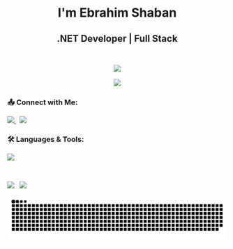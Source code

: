 <h1 align="center">I'm Ebrahim Shaban</h1>

<h2 align="center"> .NET Developer | Full Stack</h2>
<br>

  <p align="center">
    <a href="https://www.google.com.eg/search?q=ebrahim+shaban+mosa"> <!-- Google Me -->
      <img src="https://readme-typing-svg.herokuapp.com/?lines=Visit%20my%20LinkedIn%20Profile;I%20Post%20Insightful%20Content;Follow%20to%20get%20New%20Updates&font=Bold%20Code&center=true&color=30D050&pause=2000"> <!-- Text -->
    </a>
  </p>

  <p align="center">
      <img src="https://komarev.com/ghpvc/?username=EbrahimShabann&style=flat&color=4010B0" height="25"/> <!-- Profile Views -->
  </p>

<h3 align="left">📤 Connect with Me:</h3>
  <p align="left">
    <a href="www.linkedin.com/in/ebrahim-shaban-mosa"> <!-- LinkedIn Profile -->
      <img src="https://raw.githubusercontent.com/rahuldkjain/github-profile-readme-generator/master/src/images/icons/Social/linked-in-alt.svg" height="45"/>
    </a>&nbsp;
    <a href="[https://www.whatsapp.com/channel/0029Vb3QWNLG8l5OPthU963O](https://web.whatsapp.com/)"> <!-- WhatsApp  -->
      <img src="https://marketplace.canva.com/Vmp9Y/MAEvzQVmp9Y/1/tl/canva-whatsapp-status-icon-MAEvzQVmp9Y.png" height="45"/>
    </a>
  </p>

<h3 align="left">🛠️ Languages & Tools:</h3>
  <p align="left">
    <img src="https://go-skill-icons.vercel.app/api/icons?i=cs,dotnet,postman,swagger,sqlserver,git,html,css,js"/>
  </p>


  <br>

  <p align="left">
    <img src="https://github-readme-stats.vercel.app/api/top-langs?username=EbrahimShabann&layout=compact&langs_count=6&theme=highcontrast" height="120"/> &nbsp; <!-- Most Used Languages -->
    <img src="https://streak-stats.demolab.com/?user=EbrahimShabann&theme=highcontrast" height="120"/> <!-- GitHub Streak -->
  </p>

  <p align="left">
    <img src="https://raw.githubusercontent.com/platane/snk/output/github-contribution-grid-snake-dark.svg"> <!-- Snake -->
  </p>

